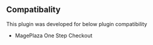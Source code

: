 Compatibality
-------------

This plugin was developed for below plugin compatibility
- MagePlaza One Step Checkout
